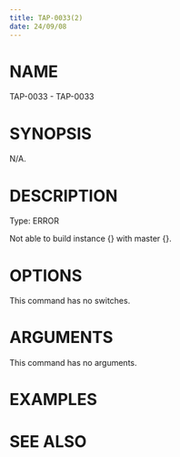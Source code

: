 ```yaml
---
title: TAP-0033(2)
date: 24/09/08
---
```


# NAME

TAP-0033 - TAP-0033

# SYNOPSIS

N/A.

# DESCRIPTION

Type: ERROR

Not able to build instance {} with master {}.

# OPTIONS

This command has no switches.

# ARGUMENTS

This command has no arguments.

# EXAMPLES

# SEE ALSO
